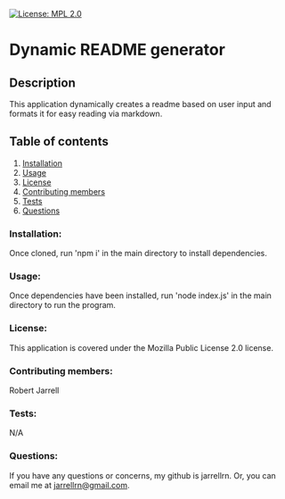 [![License: MPL 2.0](https://img.shields.io/badge/License-MPL%202.0-brightgreen.svg)](https://opensource.org/licenses/MPL-2.0)
# Dynamic README generator

## Description
 This application dynamically creates a readme based on user input and formats it for easy reading via markdown.
## Table of contents
1. [Installation](#installation)
2. [Usage](#usage)
3. [License](#license)
4. [Contributing members](#contributing)
5. [Tests](#tests)
6. [Questions](#questions)

### Installation: <a name="installation"></a>
 Once cloned, run 'npm i' in the main directory to install dependencies.
### Usage: <a name="usage"></a>
 Once dependencies have been installed, run 'node index.js' in the main directory to run the program.
### License: <a name="license"></a>
 This application is covered under the Mozilla Public License 2.0 license.
### Contributing members: <a name="contributing"></a>
 Robert Jarrell
### Tests: <a name="tests"></a>
 N/A
### Questions: <a name="questions"></a>
If you have any questions or concerns, my github is jarrellrn. Or, you can email me at jarrellrn@gmail.com.